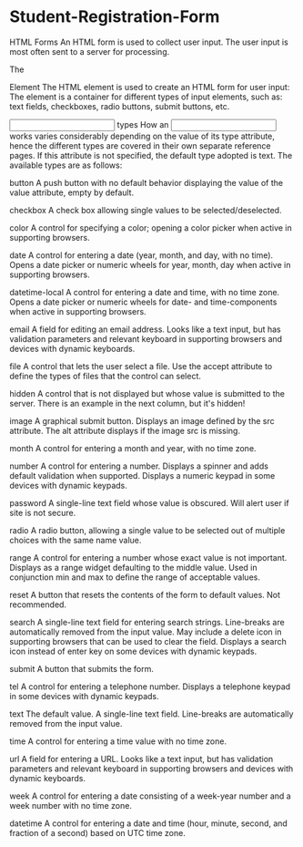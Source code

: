 # Student-Registration-Form
HTML Forms
An HTML form is used to collect user input. The user input is most often sent to a server for processing.

The <form> Element
The HTML <form> element is used to create an HTML form for user input:
The <form> element is a container for different types of input elements, such as: text fields, checkboxes, radio buttons, submit buttons, etc.
  
<input> types
How an <input> works varies considerably depending on the value of its type attribute, hence the different types are covered in their own separate reference pages. If this attribute is not specified, the default type adopted is text.
The available types are as follows:

button
A push button with no default behavior displaying the value of the value attribute, empty by default.

checkbox
A check box allowing single values to be selected/deselected.
  
color
A control for specifying a color; opening a color picker when active in supporting browsers.
  
date
A control for entering a date (year, month, and day, with no time). Opens a date picker or numeric wheels for year, month, day when active in supporting browsers.
  
datetime-local
A control for entering a date and time, with no time zone. Opens a date picker or numeric wheels for date- and time-components when active in supporting browsers.	
  
email
A field for editing an email address. Looks like a text input, but has validation parameters and relevant keyboard in supporting browsers and devices with dynamic keyboards.	
  
file
A control that lets the user select a file. Use the accept attribute to define the types of files that the control can select.	
  
hidden
A control that is not displayed but whose value is submitted to the server. There is an example in the next column, but it's hidden!
  
image
A graphical submit button. Displays an image defined by the src attribute. The alt attribute displays if the image src is missing.
  
month
A control for entering a month and year, with no time zone.	
  
number
A control for entering a number. Displays a spinner and adds default validation when supported. Displays a numeric keypad in some devices with dynamic keypads.	
  
password
A single-line text field whose value is obscured. Will alert user if site is not secure.	
  
radio
A radio button, allowing a single value to be selected out of multiple choices with the same name value.	
  
range
A control for entering a number whose exact value is not important. Displays as a range widget defaulting to the middle value. Used in conjunction min and max to define the range of acceptable values.	
  
reset
A button that resets the contents of the form to default values. Not recommended.	
  
search
A single-line text field for entering search strings. Line-breaks are automatically removed from the input value. May include a delete icon in supporting browsers that can be used to clear the field. Displays a search icon instead of enter key on some devices with dynamic keypads.	
  
submit
A button that submits the form.	
  
tel
A control for entering a telephone number. Displays a telephone keypad in some devices with dynamic keypads.
  
text
The default value. A single-line text field. Line-breaks are automatically removed from the input value.	
  
time
A control for entering a time value with no time zone.	
  
url
A field for entering a URL. Looks like a text input, but has validation parameters and relevant keyboard in supporting browsers and devices with dynamic keyboards.	
  
week
A control for entering a date consisting of a week-year number and a week number with no time zone.	
  
datetime
A control for entering a date and time (hour, minute, second, and fraction of a second) based on UTC time zone.	

